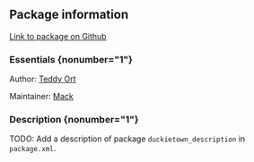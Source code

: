 <div id='duckietown_description-autogenerated' markdown='1'>


<!-- do not edit this file, autogenerated -->

## Package information 

[Link to package on Github](github:org=duckietown,repo=Software,path=30-localization-and-planning/duckietown_description,branch=master18)

### Essentials {nonumber="1"}

Author: [Teddy Ort](mailto:teddy@mit.edu)

Maintainer: [Mack](mailto:mack@duckietown.org)

### Description {nonumber="1"}

TODO: Add a description of package `duckietown_description` in `package.xml`.



</div>

